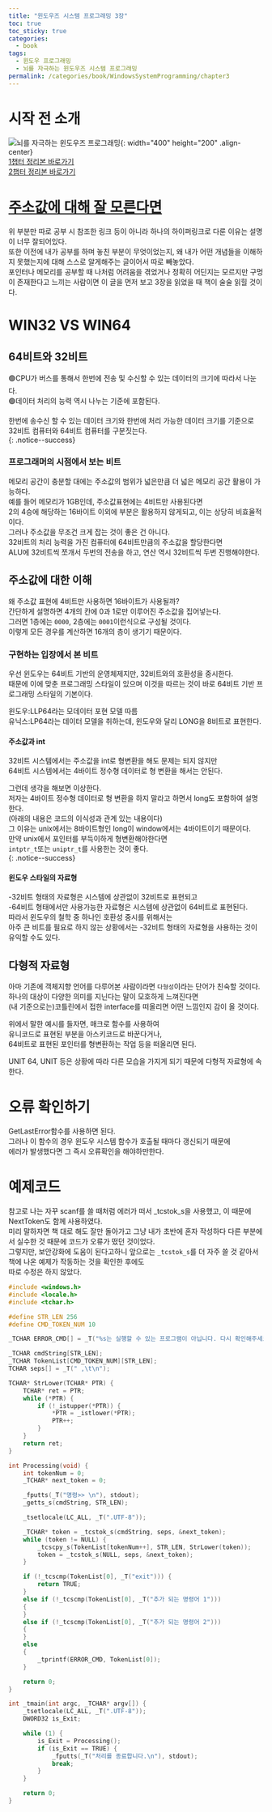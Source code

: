 ```yaml
---
title: "윈도우즈 시스템 프로그래밍 3장"
toc: true
toc_sticky: true
categories:
  - book
tags:
  - 윈도우 프로그래밍
  - 뇌를 자극하는 윈도우즈 시스템 프로그래밍
permalink: /categories/book/WindowsSystemProgramming/chapter3
---
```

# 시작 전 소개
![뇌를 자극하는 윈도우즈 프로그래밍](https://www.hanbit.co.kr/data/books/B7673779595_l.jpg){: width="400" height="200" .align-center}<br>
[1챕터 정리본 바로가기](https://park-yina.github.io/categories/book/WindowsSystemProgramming/chapter1)<br>
[2챕터 정리본 바로가기](https://park-yina.github.io/categories/book/WindowsSystemProgramming/chapter2)

# [주소값에 대해 잘 모른다면](https://velog.io/@apt0/%EC%BB%B4%ED%93%A8%ED%84%B0%EC%9D%98-%EC%A3%BC%EC%86%8C%ED%91%9C%ED%98%84-%ED%8F%AC%EC%9D%B8%ED%84%B0%EC%9D%98-%ED%81%AC%EA%B8%B0-%ED%91%9C%ED%98%84%EA%B0%80%EB%8A%A5%ED%95%9C-%EB%A9%94%EB%AA%A8%EB%A6%AC-%EC%A3%BC%EC%86%8C%EA%B0%80-%ED%81%AC%EB%A9%B4-%EC%A2%8B%EC%9D%80-%EC%9D%B4%EC%9C%A0)
위 부분만 따로 공부 시 참조한 링크 등이 아니라 하나의 하이퍼링크로 다룬 이유는 설명이 너무 잘되어있다.<br>
또한 이전에 내가 공부를 하며 놓친 부분이 무엇이었는지, 왜 내가 어떤 개념들을 이해하지 못했는지에 대해 스스로 알게해주는 글이어서 따로 빼놓았다.<br>
포인터나 메모리를 공부할 때 나처럼 어려움을 겪었거나 정확히 어딘지는 모르지만 구멍이 존재한다고 느끼는 사람이면 이 글을 먼저 보고 3장을 읽었을 때 책이 술술 읽힐 것이다.<br>
# WIN32 VS WIN64
## 64비트와 32비트
🟢CPU가 버스를 통해서 한번에 전송 및 수신할 수 있는 데이터의 크기에 따라서 나눈다.<br>
🟢데이터 처리의 능력 역시 나누는 기준에 포함된다.<br>

한번에 송수신 할 수 있는 데이터 크기와 한번에 처리 가능한 데이터 크기를 기준으로<br>
32비트 컴퓨터와 64비트 컴퓨터를 구분짓는다.<br>
{: .notice--success}

### 프로그래머의 시점에서 보는 비트

메모리 공간이 충분할 대에는 주소값의 범위가 넓은만큼 더 넓은 메모리 공간 활용이 가능하다.<br>
예를 들어 메모리가 1GB인데, 주소값표현에는 4비트만 사용된다면<br>
2의 4승에 해당하는 16바이트 이외에 부분은 활용하지 않게되고, 이는 상당히 비효율적이다.<br>
그러나 주소값을 무조건 크게 잡는 것이 좋은 건 아니다.<br>
32비트의 처리 능력을 가진 컴퓨터에 64비트만큼의 주소값을 할당한다면<br>
ALU에 32비트씩 쪼개서 두번의 전송을 하고, 연산 역시 32비트씩 두번 진행해야한다.<br>

## 주소값에 대한 이해
왜 주소값 표현에 4비트만 사용하면 16바이트가 사용될까?<br>
간단하게 설명하면 4개의 칸에 0과 1로만 이루어진 주소값을 집어넣는다.<br>
그러면 1층에는 `0000`, 2층에는 `0001`이런식으로 구성될 것이다.<br>
이렇게 모든 경우를 계산하면 16개의 층이 생기기 때문이다.<br>

### 구현하는 입장에서 본 비트
우선 윈도우는 64비트 기반의 운영체제지만, 32비트와의 호환성을 중시한다.<br>
때문에 이에 맞춘 프로그래밍 스타일이 있으며 이것을 따르는 것이 바로 64비트 기반 프로그래밍 스타일의 기본이다.<br>

윈도우:LLP64라는 모데이터 포현 모델 따름<BR>
유닉스:LP64라는 데이터 모델을 취하는데, 윈도우와 달리 LONG을 8비트로 표현한다.<BR>

#### 주소값과 int
32비트 시스템에서는 주소값을 int로 형변환을 해도 문제는 되지 않지만<br>
64비트 시스템에서는 4바이트 정수형 데이터로 형 변환을 해서는 안된다.<br>

그런데 생각을 해보면 이상한다.<br>
저자는 4바이트 정수형 데이터로 형 변환을 하지 말라고 하면서 long도 포함하여 설명한다.<br>
(아래의 내용은 코드의 이식성과 관계 있는 내용이다)<br>
그 이유는 unix에서는 8바이트형인 long이 window에서는 4바이트이기 때문이다.<br>
만약 unix에서 포인터를 부득이하게 형변환해야한다면<br>
`intptr_t`또는 `uniptr_t`를 사용한는 것이 좋다.<br>
{: .notice--success}

#### 윈도우 스타일의 자료형
-32비트 형태의 자료형은 시스템에 상관없이 32비트로 표현되고<br>
-64비트 형태에서만 사용가능한 자료형은 시스템에 상관없이 64비트로 표현된다.<br>
따라서 윈도우의 철학 중 하나인 호환성 중시를 위해서는<br>
아주 큰 비트를 필요로 하지 않는 상황에서는 -32비트 형태의 자료형을 사용하는 것이 유익할 수도 있다.<br>

## 다형적 자료형
아마 기존에 객체지향 언어를 다루어본 사람이라면 `다형성`이라는 단어가 친숙할 것이다.<br>
하나의 대상이 다양한 의미를 지닌다는 말이 모호하게 느껴진다면<br>
(내 기준으로는)코틀린에서 접한 interface를 떠올리면 어떤 느낌인지 감이 올 것이다.<br>

위에서 말한 예시를 들자면, 매크로 함수를 사용하여<br>
유니코드로 표현된 부분을 아스키코드로 바꾼다거나,<br>
64비트로 표현된 포인터를 형변환하는 작업 등을 떠올리면 된다.<br>

UNIT 64, UNIT 등은 상황에 따라 다른 모습을 가지게 되기 때문에 다형적 자료형에 속한다.<br>
# 오류 확인하기
GetLastError함수를 사용하면 된다.<br>
그러나 이 함수의 경우 윈도우 시스템 함수가 호출될 때마다 갱신되기 때문에<br>
에러가 발생했다면 그 즉시 오류확인을 해야하만한다.<br>
# 예제코드
참고로 나는 자꾸 scanf를 쓸 때처럼 에러가 떠서 _tcstok_s을 사용했고, 이 때문에 NextToken도 함께 사용하였다.<br>
미리 말하자면 책 대로 해도 잘만 돌아가고 그냥 내가 초반에 혼자 작성하다 다른 부분에서 실수한 것 때문에 코드가 오류가 떴던 것이었다.<br>
그렇지만, 보안강화에 도움이 된다고하니 앞으로는 `_tcstok_s`를 더 자주 쓸 것 같아서 책에 나온 예제가 작동하는 것을 확인한 후에도<br>
따로 수정은 하지 않았다.

```c
#include <windows.h>
#include <locale.h>
#include <tchar.h>

#define STR_LEN 256
#define CMD_TOKEN_NUM 10

_TCHAR ERROR_CMD[] = _T("%s는 실행할 수 있는 프로그램이 아닙니다. 다시 확인해주세요\n");

_TCHAR cmdString[STR_LEN];
_TCHAR TokenList[CMD_TOKEN_NUM][STR_LEN];
TCHAR seps[] = _T(" ,\t\n");

TCHAR* StrLower(TCHAR* PTR) {
	TCHAR* ret = PTR;
	while (*PTR) {
		if (!_istupper(*PTR)) {
			*PTR = _istlower(*PTR);
			PTR++;
		}
	}
	return ret;
}

int Processing(void) {
	int tokenNum = 0;
	_TCHAR* next_token = 0;

	_fputts(_T("명령>> \n"), stdout);
	_getts_s(cmdString, STR_LEN);

	_tsetlocale(LC_ALL, _T(".UTF-8"));

	_TCHAR* token = _tcstok_s(cmdString, seps, &next_token);
	while (token != NULL) {
		_tcscpy_s(TokenList[tokenNum++], STR_LEN, StrLower(token));
		token = _tcstok_s(NULL, seps, &next_token);
	}

	if (!_tcscmp(TokenList[0], _T("exit"))) {
		return TRUE;
	}
	else if (!_tcscmp(TokenList[0], _T("추가 되는 명령어 1")))
	{
	}
	else if (!_tcscmp(TokenList[0], _T("추가 되는 명령어 2")))
	{
	}
	else
	{
		_tprintf(ERROR_CMD, TokenList[0]);
	}

	return 0;
}

int _tmain(int argc, _TCHAR* argv[]) {
	_tsetlocale(LC_ALL, _T(".UTF-8"));
	DWORD32 is_Exit;

	while (1) {
		is_Exit = Processing();
		if (is_Exit == TRUE) {
			_fputts(_T("처리를 종료합니다.\n"), stdout);
			break;
		}
	}

	return 0;
}


```